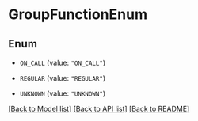 # GroupFunctionEnum

## Enum


* `ON_CALL` (value: `"ON_CALL"`)

* `REGULAR` (value: `"REGULAR"`)

* `UNKNOWN` (value: `"UNKNOWN"`)


[[Back to Model list]](../README.md#documentation-for-models) [[Back to API list]](../README.md#documentation-for-api-endpoints) [[Back to README]](../README.md)


